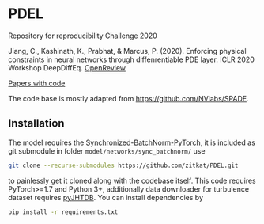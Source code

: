 # PDEL
Repository for reproducibility Challenge 2020

Jiang, C., Kashinath, K., Prabhat, & Marcus, P. (2020). Enforcing physical constraints in neural networks through diffenrentiable PDE layer. ICLR 2020 Workshop DeepDiffEq.
[OpenReview](https://openreview.net/forum?id=yj3zuZa7tqM&referrer=%5BML%20Reproducibility%20Challenge%202020%5D(%2Fgroup%3Fid%3DML_Reproducibility_Challenge%2F2020))

[Papers with code](https://paperswithcode.com/paper/enforcing-physical-constraints-in-neural)

The code base is mostly adapted from https://github.com/NVlabs/SPADE.

## Installation

The model requires the [Synchronized-BatchNorm-PyTorch](https://github.com/vacancy/Synchronized-BatchNorm-PyTorch), it is included as git submodule in folder `model/networks/sync_batchnorm/` use 
```bash
git clone --recurse-submodules https://github.com/zitkat/PDEL.git
```
to painlessly get it cloned along with the codebase itself. This code requires PyTorch>=1.7 and Python 3+, additionally data downloader for turbulence dataset requires [pyJHTDB](https://pypi.org/project/pyJHTDB/). You can install dependencies by
```bash
pip install -r requirements.txt
```
